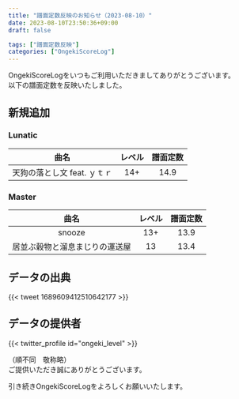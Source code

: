 ```yaml
---
title: "譜面定数反映のお知らせ（2023-08-10）"
date: 2023-08-10T23:50:36+09:00
draft: false

tags: ["譜面定数反映"]
categories: ["OngekiScoreLog"]
---
```


OngekiScoreLogをいつもご利用いただきましてありがとうございます。  
以下の譜面定数を反映いたしました。

<!--more-->

## 新規追加

### Lunatic

| 曲名 | レベル | 譜面定数 |
|:-:|:-:|:-:|
| 天狗の落とし文 feat. ｙｔｒ | 14+ | 14.9 |

### Master

| 曲名 | レベル | 譜面定数 |
|:-:|:-:|:-:|
| snooze | 13+ | 13.9 |
| 居並ぶ穀物と溜息まじりの運送屋 | 13 | 13.4 |

<!-- ### Expert

| 曲名 | レベル | 譜面定数 |
|:-:|:-:|:-:| -->

## データの出典

{{< tweet 1689609412510642177 >}}

## データの提供者

{{< twitter_profile id="ongeki_level" >}}

（順不同　敬称略）  
ご提供いただき誠にありがとうございます。

引き続きOngekiScoreLogをよろしくお願いいたします。
